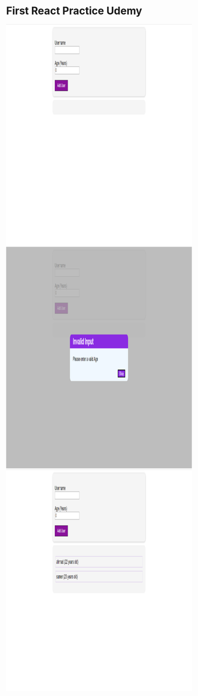 # First React Practice Udemy
<img src="./pics/chrome_3bzgbDmSct.png" data-canonical-src="./pics/chrome_3bzgbDmSct.png" width="800" height="600" />

<img src="./pics/chrome_YA2Ig17rup.png" data-canonical-src="./pics/chrome_YA2Ig17rup.png" width="800" height="600" />

<img src="./pics/chrome_jQESJ8IXhs.png" data-canonical-src="./pics/chrome_jQESJ8IXhs.png" width="800" height="600" />
